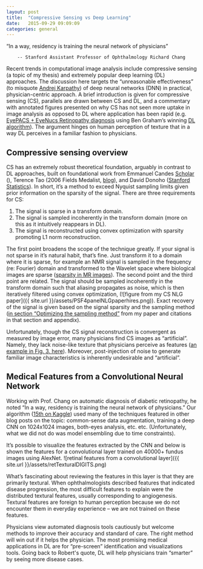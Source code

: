```yaml
---
layout: post
title:  "Compressive Sensing vs Deep Learning"
date:   2015-09-29 09:09:09
categories: general
---
```


“In a way, residency is training the neural network of physicians”

        -- Stanford Assistant Professor of Ophthalmology Richard Chang

Recent trends in computational image analysis include compressive sensing (a topic of my thesis) and extremely popular deep learning (DL) approaches. The discussion here targets the “unreasonable effectiveness” (to misquote [Andrej Karpathy][karpathyBlog]) of deep neural networks (DNN) in practical, physician-centric approach.  A brief introduction is given for compressive sensing (CS), parallels are drawn between CS and DL, and a commentary with annotated figures presented on why CS has not seen more uptake in image analysis as opposed to DL where application has been rapid (e.g. [EyePACS + EyeNucs Retinopathy diagnosis][eyeNucs] using Ben Graham’s winning [DL algorithm][benKaggle]).  The argument hinges on human perception of texture that in a way DL perceives in a familiar fashion to physicians.  

Compressive sensing overview
------------
CS has an extremely robust theoretical foundation, arguably in contrast to DL approaches, built on foundational work from Emmanuel Candes [Scholar][emmScholar] (), Terence Tao (2006 Fields Medalist, [blog][terryBlog]), and David Donoho ([Stanford Statistics][donohoStats]).  In short, it’s a method to exceed Nyquist sampling limits given prior information on the sparsity of the signal.  There are three requirements for CS:

1.	The signal is sparse in a transform domain.
2.	The signal is sampled incoherently in the transform domain (more on this as it intuitively reappears in DL).
3.	The signal is reconstructed using convex optimization with sparsity promoting L1 norm reconstruction.

The first point broadens the scope of the technique greatly.  If your signal is not sparse in it’s natural habit, that’s fine.  Just transform it to a domain where it is sparse, for example an NMR signal is sampled in the frequency (re: Fourier) domain and transformed to the Wavelet space where biological images are sparse ([sparsity in MR images][LustigCS]).  The second point and the third point are related.  The signal should be sampled incoherently in the transform domain such that aliasing propagates as noise, which is then iteratively filtered using convex optimization, (![figure from my CS NLG paper]({{ site.url }}/assets/PSF4panelNLGpaperhires.png)).  Exact recovery of the signal is given based on the signal sparsity and the sampling method ([in section “Optimizing the sampling method”][csNLGpaper] from my paper and citations in that section and appendix).  

Unfortunately, though the CS signal reconstruction is convergent as measured by image error, many physicians find CS images as “artificial”.  Namely, they lack noise-like texture that physicians perceive as features ([an example in Fig. 3. here][LustigCS]).  Moreover, post-injection of noise to generate familiar image characteristics is inherently undesirable and “artificial”.

Medical Features from a Convolutional Neural Network
------------
Working with Prof. Chang on automatic diagnosis of diabetic retinopathy, he noted “In a way, residency is training the neural network of physicians.”  Our algorithm ([15th on Kaggle][kaggleLeaderboard]) used many of the techniques featured in other blog posts on the topic: common-sense data augmentation, training a deep CNN on 1024x1024 images, both-eyes analysis, etc. etc.  (Unfortunately, what we did not do was model ensembling due to time constraints).

It’s possible to visualize the features extracted by the CNN and below is shown the features for a convolutional layer trained on 40000+ fundus images using AlexNet.
![retinal features from a convolutional layer]({{ site.url }}/assets/retTexturalDIGITS.png)

What’s fascinating about reviewing the features in this layer is that they are primarily textural.  When ophthalmologists described features that indicated disease progression, the most difficult features to explain were the distributed textural features, usually corresponding to angiogenesis.  Textural features are foreign to human perception because we do not encounter them in everyday experience – we are not trained on these features.

Physicians view automated diagnosis tools cautiously but welcome methods to improve their accuracy and standard of care.  The right method will win out if it helps the physician.  The most promising medical applications in DL are for “pre-screen” identification and visualizations tools. Going back to Robert's quote, DL will help physicians train “smarter” by seeing more disease cases.

[karpathyBlog]:   http://karpathy.github.io/2015/05/21/rnn-effectiveness/
[eyeNucs]:        http://ir.uiowa.edu/cgi/viewcontent.cgi?article=1033&context=omia
[benKaggle]:      https://www.kaggle.com/c/diabetic-retinopathy-detection/forums/t/15801/competition-report-min-pooling-and-thank-you/89062
[emmScholar]:     https://scholar.google.com/citations?user=nRQi4O8AAAAJ&hl=en&oi=ao
[terryBlog]:      https://terrytao.wordpress.com
[donohoStats]:    https://statistics.stanford.edu/people/david-donoho
[LustigCS]:       http://onlinelibrary.wiley.com/doi/10.1002/mrm.21391/abstract
[csNLGpaper]:     http://onlinelibrary.wiley.com/doi/10.1002/mrm.25364/abstract
[kaggleLeaderboard]: https://www.kaggle.com/c/diabetic-retinopathy-detection/leaderboard
